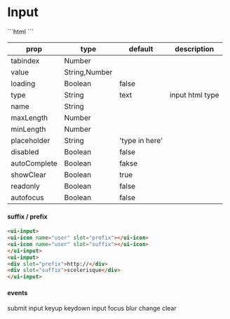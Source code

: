 # Input

<input-index></input-index>

<code-code>
 ```html
<ui-input></ui-input>
 <ui-input disabled v-model="disabled"></ui-input>
 <ui-input readonly v-model="readonly"></ui-input>
 <ui-input loading></ui-input>
```

</code-code>

|prop|type|default|description|
|--|--|--|--|
|tabindex|Number|||
|value|String,Number|||
|loading|Boolean|false||
|type|String|text|input html type|
|name|String|||
|maxLength|Number|||
|minLength|Number|||
|placeholder|String|'type in here'||
|disabled|Boolean|false||
|autoComplete|Boolean|fakse||
|showClear|Boolean|true||
|readonly|Boolean|false||
|autofocus|Boolean|false||


#### suffix / prefix

<input-slot></input-slot>

<code-code>

 ```html
<ui-input>
 <ui-icon name="user" slot="prefix"></ui-icon>
 <ui-icon name="user" slot="suffix"></ui-icon>
</ui-input>
<ui-input>
 <div slot="prefix">http://</div>
 <div slot="suffix">scelerisque</div>
</ui-input>
```
</code-code>


#### events

submit
input
keyup
keydown
input
focus
blur
change
clear